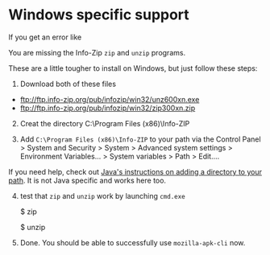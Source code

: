 # Windows specific support

If you get an error like

You are missing the Info-Zip `zip` and `unzip` programs.

These are a little tougher to install on Windows, but just follow these steps:

1) Download both of these files

* ftp://ftp.info-zip.org/pub/infozip/win32/unz600xn.exe
* ftp://ftp.info-zip.org/pub/infozip/win32/zip300xn.zip

2) Creat the directory C:\Program Files (x86)\Info-ZIP

3) Add `C:\Program Files (x86)\Info-ZIP` to your path via the Control Panel > System and Security > System > Advanced system settings > Environment Variables... > System variables > Path > Edit....

If you need help, check out [Java's instructions on adding a directory to your path](https://www.java.com/en/download/help/path.xml). It is not Java specific and works here too.

4) test that `zip` and `unzip` work by launching `cmd.exe`

    $ zip

    $ unzip

5) Done. You should be able to successfully use `mozilla-apk-cli` now.
